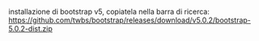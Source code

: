 
installazione di bootstrap v5, copiatela nella barra di ricerca:
https://github.com/twbs/bootstrap/releases/download/v5.0.2/bootstrap-5.0.2-dist.zip
